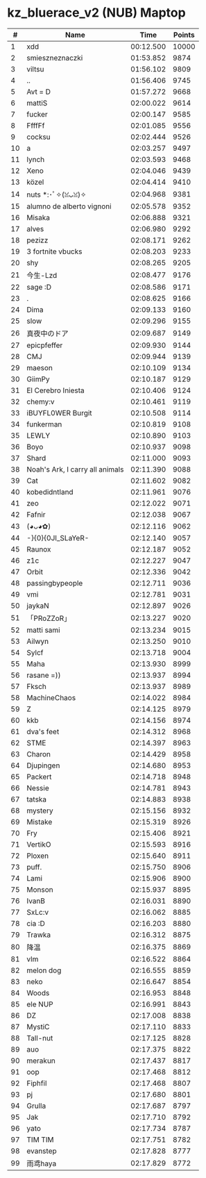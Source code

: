 # kz_bluerace_v2 (NUB) Maptop

|  # | Name | Time | Points |
|-------------- | -------------- | -------------- | -------------- | 
| 1 | xdd | 00:12.500 | 10000 | 
| 2 | smieszneznaczki | 01:53.852 | 9874 | 
| 3 | viltsu | 01:56.102 | 9809 | 
| 4 | .. | 01:56.406 | 9745 | 
| 5 | Avt = D | 01:57.272 | 9668 | 
| 6 | mattiS | 02:00.022 | 9614 | 
| 7 | fucker | 02:00.147 | 9585 | 
| 8 | FfffFf | 02:01.085 | 9556 | 
| 9 | cocksu | 02:02.444 | 9526 | 
| 10 | a | 02:03.257 | 9497 | 
| 11 | lynch | 02:03.593 | 9468 | 
| 12 | Xeno | 02:04.046 | 9439 | 
| 13 | közel | 02:04.414 | 9410 | 
| 14 | nuts *:･ﾟ✧(ꈍᴗꈍ)✧ | 02:04.968 | 9381 | 
| 15 | alumno de alberto vignoni | 02:05.578 | 9352 | 
| 16 | Misaka | 02:06.888 | 9321 | 
| 17 | alves | 02:06.980 | 9292 | 
| 18 | pezizz | 02:08.171 | 9262 | 
| 19 | 3 fortnite vbucks | 02:08.203 | 9233 | 
| 20 | shy | 02:08.265 | 9205 | 
| 21 | 今生-Lzd | 02:08.477 | 9176 | 
| 22 | sage :D | 02:08.586 | 9171 | 
| 23 | . | 02:08.625 | 9166 | 
| 24 | Dima | 02:09.133 | 9160 | 
| 25 | slow | 02:09.296 | 9155 | 
| 26 | 真夜中のドア | 02:09.687 | 9149 | 
| 27 | epicpfeffer | 02:09.930 | 9144 | 
| 28 | CMJ | 02:09.944 | 9139 | 
| 29 | maeson | 02:10.109 | 9134 | 
| 30 | GiimPy | 02:10.187 | 9129 | 
| 31 | El Cerebro Iniesta | 02:10.406 | 9124 | 
| 32 | chemy:v | 02:10.461 | 9119 | 
| 33 | iBUYFL0WER Burgit | 02:10.508 | 9114 | 
| 34 | funkerman | 02:10.819 | 9108 | 
| 35 | LEWLY | 02:10.890 | 9103 | 
| 36 | Boyo | 02:10.937 | 9098 | 
| 37 | Shard | 02:11.000 | 9093 | 
| 38 | Noah's Ark, I carry all animals | 02:11.390 | 9088 | 
| 39 | Cat | 02:11.602 | 9082 | 
| 40 | kobedidntland | 02:11.961 | 9076 | 
| 41 | zeo | 02:12.022 | 9071 | 
| 42 | Fafnir | 02:12.038 | 9067 | 
| 43 | (◕ᴗ◕✿) | 02:12.116 | 9062 | 
| 44 | -}{0}{0JI_SLaYeR- | 02:12.140 | 9057 | 
| 45 | Raunox | 02:12.187 | 9052 | 
| 46 | z1c | 02:12.227 | 9047 | 
| 47 | Orbit | 02:12.336 | 9042 | 
| 48 | passingbypeople | 02:12.711 | 9036 | 
| 49 | vmi | 02:12.781 | 9031 | 
| 50 | jaykaN | 02:12.897 | 9026 | 
| 51 | 「PRoZZoR」 | 02:13.227 | 9020 | 
| 52 | matti sami | 02:13.234 | 9015 | 
| 53 | Ailwyn | 02:13.250 | 9010 | 
| 54 | Sylcf | 02:13.718 | 9004 | 
| 55 | Maha | 02:13.930 | 8999 | 
| 56 | rasane =)) | 02:13.937 | 8994 | 
| 57 | Fksch | 02:13.937 | 8989 | 
| 58 | MachineChaos | 02:14.022 | 8984 | 
| 59 | Z | 02:14.125 | 8979 | 
| 60 | kkb | 02:14.156 | 8974 | 
| 61 | dva's feet | 02:14.312 | 8968 | 
| 62 | STME | 02:14.397 | 8963 | 
| 63 | Charon | 02:14.429 | 8958 | 
| 64 | Djupingen | 02:14.680 | 8953 | 
| 65 | Packert | 02:14.718 | 8948 | 
| 66 | Nessie | 02:14.781 | 8943 | 
| 67 | tatska | 02:14.883 | 8938 | 
| 68 | mystery | 02:15.156 | 8932 | 
| 69 | Mistake | 02:15.319 | 8926 | 
| 70 | Fry | 02:15.406 | 8921 | 
| 71 | VertikO | 02:15.593 | 8916 | 
| 72 | Ploxen | 02:15.640 | 8911 | 
| 73 | puff. | 02:15.750 | 8906 | 
| 74 | Lami | 02:15.906 | 8900 | 
| 75 | Monson | 02:15.937 | 8895 | 
| 76 | IvanB | 02:16.031 | 8890 | 
| 77 | SxLc:v | 02:16.062 | 8885 | 
| 78 | cia :D | 02:16.203 | 8880 | 
| 79 | Trawka | 02:16.312 | 8875 | 
| 80 | 降温 | 02:16.375 | 8869 | 
| 81 | vlm | 02:16.522 | 8864 | 
| 82 | melon dog | 02:16.555 | 8859 | 
| 83 | neko | 02:16.647 | 8854 | 
| 84 | Woods | 02:16.953 | 8848 | 
| 85 | ele NUP | 02:16.991 | 8843 | 
| 86 | DZ | 02:17.008 | 8838 | 
| 87 | MystiC | 02:17.110 | 8833 | 
| 88 | Tall-nut | 02:17.125 | 8828 | 
| 89 | auo | 02:17.375 | 8822 | 
| 90 | merakun | 02:17.437 | 8817 | 
| 91 | oop | 02:17.468 | 8812 | 
| 92 | Fiphfil | 02:17.468 | 8807 | 
| 93 | pj | 02:17.680 | 8801 | 
| 94 | Grulla | 02:17.687 | 8797 | 
| 95 | Jak | 02:17.710 | 8792 | 
| 96 | yato | 02:17.734 | 8787 | 
| 97 | TIM TIM | 02:17.751 | 8782 | 
| 98 | evanstep | 02:17.828 | 8777 | 
| 99 | 雨鸢haya | 02:17.829 | 8772 | 

